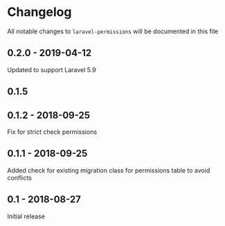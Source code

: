 # Changelog

All notable changes to `laravel-permissions` will be documented in this file

## 0.2.0 - 2019-04-12

Updated to support Laravel 5.9

## 0.1.5

## 0.1.2 - 2018-09-25

Fix for strict check permissions

## 0.1.1 - 2018-09-25

Added check for existing migration class for permissions table to avoid conflicts

## 0.1 - 2018-08-27

Initial release
